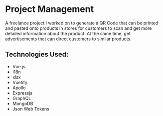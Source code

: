 # Project Management

A freelance project I worked on to generate a QR Code that can be printed and pasted onto products in stores for customers to scan and get more detailed information about the product. At the same time, get advertisements that can direct customers to similar products.

## Technologies Used:

* Vue.js
* i18n
* xlsx
* Vuetify
* Apollo
* Expressjs
* GraphQL
* MongoDB
* Json Web Tokens